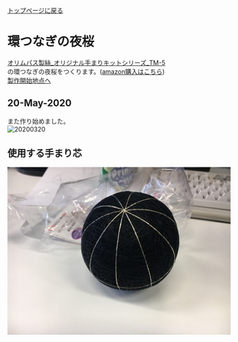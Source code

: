 [トップページに戻る](https://github.com/Masaki-Okuyama/Temari-craft/blob/master/README.md#temari-craft)

# 環つなぎの夜桜
[オリムパス製絲_オリジナル手まりキットシリーズ_TM-5](https://www.olympus-thread.com/lineup/handicraftkit/threadball/threadballkit/4971451625059.html/)  
の環つなぎの夜桜をつくります。([amazon購入はこちら](https://www.amazon.co.jp/%E3%82%AA%E3%83%AA%E3%83%A0%E3%83%91%E3%82%B9%E8%A3%BD%E7%B5%B2-Olympus-Thred-TM-5-%E7%92%B0%E3%81%A4%E3%81%AA%E3%81%8E%E3%81%AE%E5%A4%9C%E6%A1%9C/dp/B005PVQN46))  
[製作開始地点へ](#%E4%BD%BF%E7%94%A8%E3%81%99%E3%82%8B%E6%89%8B%E3%81%BE%E3%82%8A%E8%8A%AF)  

## 20-May-2020
また作り始めました。  
![20200320]()

## 使用する手まり芯
![9th_before](https://github.com/Masaki-Okuyama/Temari-craft/blob/images/9th_before.jpg)
